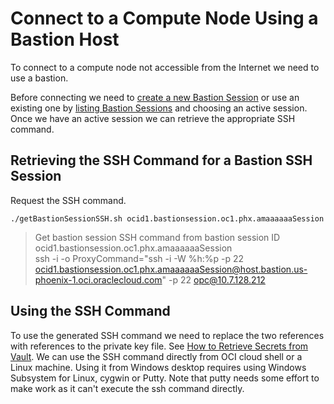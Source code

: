 # Connect to a Compute Node Using a Bastion Host
To connect to a compute node not accessible from the Internet we need to use a bastion.

Before connecting we need to [create a new Bastion Session](CreateBastionSession.md) or use an existing one by [listing Bastion Sessions](ListBastionSessions.md) and choosing an active session.
Once we have an active session we can retrieve the appropriate SSH command.
## Retrieving the SSH Command for a Bastion SSH Session
Request the SSH command.
````
./getBastionSessionSSH.sh ocid1.bastionsession.oc1.phx.amaaaaaaSession
````
> Get bastion session SSH command from bastion session ID ocid1.bastionsession.oc1.phx.amaaaaaaSession<br/>
> ssh -i <privateKey> -o ProxyCommand="ssh -i <privateKey> -W %h:%p -p 22 ocid1.bastionsession.oc1.phx.amaaaaaaSession@host.bastion.us-phoenix-1.oci.oraclecloud.com" -p 22 opc@10.7.128.212
## Using the SSH Command
To use the generated SSH command we need to replace the two <privateKey> references with references to the private key file. See [How to Retrieve Secrets from Vault](./RetrieveSecretsFromVault.md).
We can use the SSH command directly from OCI cloud shell or a Linux machine. Using it from Windows desktop requires using Windows Subsystem for Linux, cygwin or Putty.
Note that putty needs some effort to make work as it can't execute the ssh command directly.

